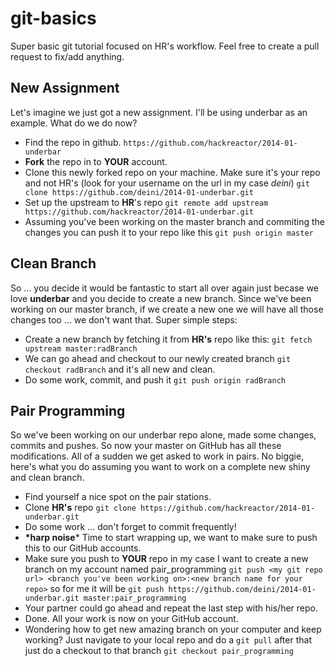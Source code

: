 git-basics
==========

Super basic git tutorial focused on HR's workflow. Feel free to create a pull request to fix/add anything.


New Assignment
--------------
Let's imagine we just got a new assignment. I'll be using underbar as an example. What do we do now?
- Find the repo in github. ```https://github.com/hackreactor/2014-01-underbar```
- **Fork** the repo in to **YOUR** account.
- Clone this newly forked repo on your machine. Make sure it's your repo and not HR's (look for your username on the url in my case *deini*) ```git clone https://github.com/deini/2014-01-underbar.git```
- Set up the upstream to **HR**'s repo ```git remote add upstream https://github.com/hackreactor/2014-01-underbar.git```
- Assuming you've been working on the master branch and commiting the changes you can push it to your repo like this ```git push origin master```

Clean Branch
--------------
So ... you decide it would be fantastic to start all over again just becase we love **underbar** and you decide to create a new branch. Since we've been working on our master branch, if we create a new one we will have all those changes too ... we don't want that. Super simple steps:
- Create a new branch by fetching it from **HR's** repo like this: ```git fetch upstream master:radBranch```
- We can go ahead and checkout to our newly created branch ```git checkout radBranch``` and it's all new and clean.
- Do some work, commit, and push it ```git push origin radBranch```


Pair Programming
--------------
So we've been working on our underbar repo alone, made some changes, commits and pushes. So now your master on GitHub has all these modifications. All of a sudden we get asked to work in pairs. No biggie, here's what you do assuming you want to work on a complete new shiny and clean branch.
- Find yourself a nice spot on the pair stations.
- Clone **HR's** repo ```git clone https://github.com/hackreactor/2014-01-underbar.git```
- Do some work ... don't forget to commit frequently!
- **\*harp noise*** Time to start wrapping up, we want to make sure to push this to our GitHub accounts.
- Make sure you push to **YOUR** repo in my case I want to create a new branch on my account named pair_programming ```git push <my git repo url> <branch you've been working on>:<new branch name for your repo>``` so for me it will be ```git push https://github.com/deini/2014-01-underbar.git master:pair_programming``` 
- Your partner could go ahead and repeat the last step with his/her repo.
- Done. All your work is now on your GitHub account.
- Wondering how to get new amazing branch on your computer and keep working? Just navigate to your local repo and do a ```git pull``` after that just do a checkout to that branch ```git checkout pair_programming```
